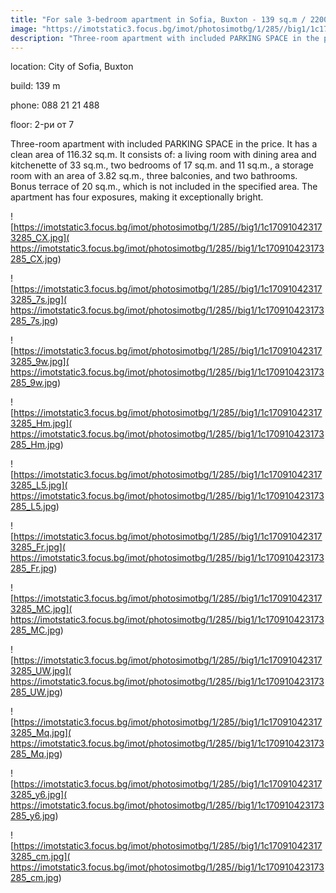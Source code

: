 ```yaml
---
title: "For sale 3-bedroom apartment in Sofia, Buxton - 139 sq.m / 220000 EUR :: imot.bg Ad"
image: "https://imotstatic3.focus.bg/imot/photosimotbg/1/285//big1/1c170910423173285_4W.jpg"
description: "Three-room apartment with included PARKING SPACE in the price. It has a clean area of 116.32 sq.m. It consists of: a living room with dining area and kitchenette of 33 sq.m., two bedrooms of 17 sq.m. and 11 sq.m., a storage room with an area of 3.82 sq.m., three balconies, and two bathrooms. Bonus terrace of 20 sq.m., which is not included in the specified area. The apartment has four exposures, making it exceptionally bright."
---
```


location: City of Sofia, Buxton

build: 139 m

phone: 088 21 21 488

floor: 2-ри от 7

Three-room apartment with included PARKING SPACE in the price. It has a clean area of 116.32 sq.m. It consists of: a living room with dining area and kitchenette of 33 sq.m., two bedrooms of 17 sq.m. and 11 sq.m., a storage room with an area of 3.82 sq.m., three balconies, and two bathrooms. Bonus terrace of 20 sq.m., which is not included in the specified area. The apartment has four exposures, making it exceptionally bright.


![https://imotstatic3.focus.bg/imot/photosimotbg/1/285//big1/1c170910423173285_CX.jpg]( https://imotstatic3.focus.bg/imot/photosimotbg/1/285//big1/1c170910423173285_CX.jpg)


![https://imotstatic3.focus.bg/imot/photosimotbg/1/285//big1/1c170910423173285_7s.jpg]( https://imotstatic3.focus.bg/imot/photosimotbg/1/285//big1/1c170910423173285_7s.jpg)


![https://imotstatic3.focus.bg/imot/photosimotbg/1/285//big1/1c170910423173285_9w.jpg]( https://imotstatic3.focus.bg/imot/photosimotbg/1/285//big1/1c170910423173285_9w.jpg)


![https://imotstatic3.focus.bg/imot/photosimotbg/1/285//big1/1c170910423173285_Hm.jpg]( https://imotstatic3.focus.bg/imot/photosimotbg/1/285//big1/1c170910423173285_Hm.jpg)


![https://imotstatic3.focus.bg/imot/photosimotbg/1/285//big1/1c170910423173285_L5.jpg]( https://imotstatic3.focus.bg/imot/photosimotbg/1/285//big1/1c170910423173285_L5.jpg)


![https://imotstatic3.focus.bg/imot/photosimotbg/1/285//big1/1c170910423173285_Fr.jpg]( https://imotstatic3.focus.bg/imot/photosimotbg/1/285//big1/1c170910423173285_Fr.jpg)


![https://imotstatic3.focus.bg/imot/photosimotbg/1/285//big1/1c170910423173285_MC.jpg]( https://imotstatic3.focus.bg/imot/photosimotbg/1/285//big1/1c170910423173285_MC.jpg)


![https://imotstatic3.focus.bg/imot/photosimotbg/1/285//big1/1c170910423173285_UW.jpg]( https://imotstatic3.focus.bg/imot/photosimotbg/1/285//big1/1c170910423173285_UW.jpg)


![https://imotstatic3.focus.bg/imot/photosimotbg/1/285//big1/1c170910423173285_Mq.jpg]( https://imotstatic3.focus.bg/imot/photosimotbg/1/285//big1/1c170910423173285_Mq.jpg)


![https://imotstatic3.focus.bg/imot/photosimotbg/1/285//big1/1c170910423173285_y6.jpg]( https://imotstatic3.focus.bg/imot/photosimotbg/1/285//big1/1c170910423173285_y6.jpg)


![https://imotstatic3.focus.bg/imot/photosimotbg/1/285//big1/1c170910423173285_cm.jpg]( https://imotstatic3.focus.bg/imot/photosimotbg/1/285//big1/1c170910423173285_cm.jpg)


